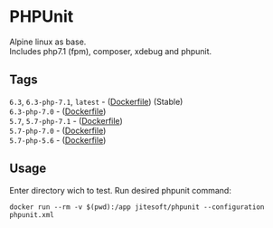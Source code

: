 # PHPUnit

Alpine linux as base.  
Includes php7.1 (fpm), composer, xdebug and phpunit.  
  

## Tags
`6.3`, `6.3-php-7.1`, `latest` - ([Dockerfile](https://github.com/jitesoft/docker-phpunit/blob/master/Dockerfile)) (Stable)  
`6.3-php-7.0` - ([Dockerfile](https://github.com/jitesoft/docker-phpunit/blob/6.3-php-7.0/Dockerfile))  
`5.7`, `5.7-php-7.1` - ([Dockerfile](https://github.com/jitesoft/docker-phpunit/blob/5.7/Dockerfile))  
`5.7-php-7.0` - ([Dockerfile](https://github.com/jitesoft/docker-phpunit/blob/5.7-php-7.0/Dockerfile))  
`5.7-php-5.6` - ([Dockerfile](https://github.com/jitesoft/docker-phpunit/blob/5.7-php-5.6/Dockerfile))  

## Usage

Enter directory wich to test. Run desired phpunit command:  
  
```
docker run --rm -v $(pwd):/app jitesoft/phpunit --configuration phpunit.xml
```